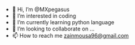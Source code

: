- 👋 Hi, I’m @MXpegasus
- 👀 I’m interested in coding
- 🌱 I’m currently learning python language
- 💞️ I’m looking to collaborate on ...
- 📫 How to reach me zainmousa96@gmail.com

<!---
MXpegasus/MXpegasus is a ✨ special ✨ repository because its `README.md` (this file) appears on your GitHub profile.
You can click the Preview link to take a look at your changes.
--->
